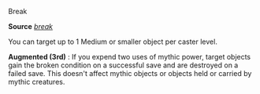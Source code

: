 Break

**Source** [_break_](advanced/spells/break.md#_break-)

You can target up to 1 Medium or smaller object per caster level.

**Augmented (3rd)** : If you expend two uses of mythic power, target objects gain the broken condition on a successful save and are destroyed on a failed save. This doesn't affect mythic objects or objects held or carried by mythic creatures.


